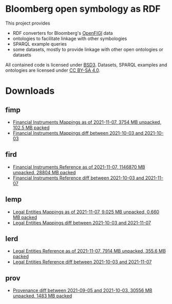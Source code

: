 Bloomberg open symbology as RDF
===============================

This project provides

- RDF converters for Bloomberg's [OpenFIGI][1] data
- ontologies to facilitate linkage with other symbologies
- SPARQL example queries
- some datasets, mostly to provide linkage with other open ontologies or datasets

All contained code is licensed under [BSD3][2].  Datasets, SPARQL examples and
ontologies are licensed under [CC BY-SA 4.0][3].


Downloads
=========

fimp
----

- [Financial Instruments Mappings as of 2021-11-07, 3754 MB unpacked, 102.5 MB packed](https://yadi.sk/d/2InbHsASDIQfwA)
- [Financial Instruments Mappings diff between 2021-10-03 and 2021-10-03](https://yadi.sk/d/oZiO3ptHOjHSeg)

fird
----

- [Financial Instruments Reference as of 2021-11-07, 1146870 MB unpacked, 28804 MB packed](https://yadi.sk/d/6NbMK5V0sHvICg)
- [Financial Instruments Reference diff between 2021-10-03 and 2021-11-07](https://yadi.sk/d/A5BG7VIHQLY5zQ)

lemp
----

- [Legal Entities Mappings as of 2021-11-07, 9.025 MB unpacked, 0.660 MB packed](https://yadi.sk/d/A9qqbM566-t4Ig)
- [Legal Entities Mappings diff between 2021-10-03 and 2021-11-07](https://yadi.sk/d/yd2aUGOm0rDgEQ)

lerd
----

- [Legal Entities Reference as of 2021-11-07, 7914 MB unpacked, 355.6 MB packed](https://yadi.sk/d/TuZsp2-qs_fRWw)
- [Legal Entities Reference diff between 2021-10-03 and 2021-11-07](https://yadi.sk/d/rB_RBoZx0rgtpw)

prov
----
- [Provenance diff between 2021-09-05 and 2021-10-03, 30556 MB unpacked, 1483 MB packed](https://yadi.sk/d/bGfFzk4zoHRUjg)


  [1]: http://openfigi.com/
  [2]: http://opensource.org/licenses/BSD-3-Clause
  [3]: http://creativecommons.org/licenses/by-sa/4.0/
  [4]: http://datahub.io/dataset/figi
